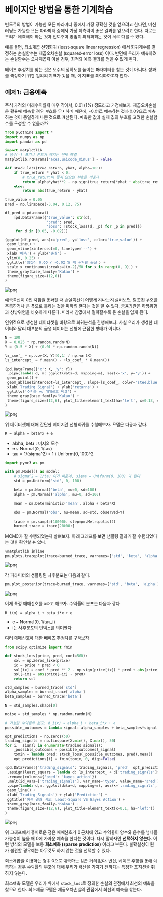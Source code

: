 
# 베이지안 방법을 통한 기계학습

빈도주의 방법이 가능한 모든 파라미터 중에서 가장 정확한 것을 얻으려고 한다면, 머신러닝은 가능한 모든 파라미터 중에서 가장 예측력이 좋은 결과를 얻으려고 한다. 때로는 우리가 예측해야 하는 것과 빈도주의 방법이 최적화하는 것이 서로 다를 수 있다.

예를 들면, 최소제곱 선형회귀 (least-square linear regression) 에서 회귀계수를 결정하는 손실함수는 제곱오차손실 (squared-error loss) 이다. 반면에 우리가 예측하려는 손실함수는 오차제곱이 아닐 경우, 최적의 예측 결과를 얻을 수 없게 된다.

베이즈 추정치를 찾는 것은 모수의 정확도를 높이는 파라미터를 찾는 것이 아니다. 성과를 측정하기 위한 임의의 지표가 있을 때, 이 지표를 최적화하고자 한다.

## 예제1: 금융예측

주식 가격의 미래수익률이 매우 작아서, 0.01 (1%) 정도라고 가정해보자. 제곱오차손실을 활용해 예측할 경우 부호를 무시하기 때문에, -0.01로 예측하는 것과 0.03으로 예측하는 것이 동일하게 나쁜 것으로 계산된다. 예측한 값과 실제 값의 부호를 고려한 손실함수를 구성할 수 없을까??


```python
from plotnine import *
import numpy as np
import pandas as pd

import matplotlib
# 음수(-) 표기시 폰트가 깨지는 문제 해결
matplotlib.rcParams['axes.unicode_minus'] = False
```


```python
def stock_loss(true_return, yhat, alpha=100):
    if true_return * yhat < 0:
        # true_return이 좋지 않으면 부호를 바꾼다
        return alpha*yhat**2 - np.sign(true_return)*yhat + abs(true_return)
    else:
        return abs(true_return - yhat)
```


```python
true_value = 0.05
pred = np.linspace(-0.04, 0.12, 75)

df_pred = pd.concat(
    [pd.DataFrame({'true_value': str(d), 
                   'pred': pred,
                   'loss': [stock_loss(d, _p) for _p in pred]}) 
     for d in [0.05, -0.02]])
```


```python
(ggplot(df_pred, aes(x='pred', y='loss', color='true_value')) +
 geom_line() +
 geom_vline(xintercept=0, linetype='--') +
 xlab('예측') + ylab('손실') +
 ylim(0, 0.25) +
 ggtitle('참값이 0.05 / -0.02 일 때 수익률 손실') +
 scale_x_continuous(breaks=[(x-2)/50 for x in range(0, 9)]) +
 theme_gray(base_family='Kakao') +
 theme(figure_size=(12,6))
)
```


![png](fig_ch5_3/output_8_0.png)


예측곡선이 0인 지점을 통과할 때 손실곡선이 어떻게 지나는지 살펴보면, 잘못된 부호를 추측하거나 큰 폭으로 틀리는 것을 피하려 한다는 것을 알 수 있다. 금융기관은 하방위험과 상방위험을 비슷하게 다룬다. 따라서 참값에서 멀어질수록 큰 손실을 입게 된다.

인위적으로 생성한 데이터셋을 바탕으로 회귀분석을 진행해보자. 사실 우리가 생성한 데이터와 달리 대부분의 금융 데이터는 선형에 근접한 형태가 아니다.


```python
N = 100
X = 0.025 * np.random.randn(N)
Y = (0.5 * X) + (0.01 * np.random.randn(N))

ls_coef_ = np.cov(X, Y)[0,1] / np.var(X)
ls_intercept_ = Y.mean() - (ls_coef_ * X.mean())
```


```python
(pd.DataFrame({'x': X, 'y': Y})
 .pipe(lambda d, m: ggplot(data=d, mapping=m), aes(x='x', y='y')) +
 geom_point() +
 geom_abline(intercept=ls_intercept_, slope=ls_coef_, color='steelblue') +
 xlab('Trading Signal') + ylab('returns') +
 ggtitle('수익률 vs 매매신호 비교') +
 theme_gray(base_family='Kakao') +
 theme(figure_size=(12,6), plot_title=element_text(ha='left', x=0.13, size=15))
)
```


![png](fig_ch5_3/output_12_0.png)


위 데이터셋에 대해 간단한 베이지안 선형회귀를 수행해보자. 모델은 다음과 같다.

```
R = alpha + beta*x + e
```

- alpha, beta : 미지의 모수
- e ~ Normal(0, 1/tau)
- tau = 1/(sigma^2) = 1 / Uniform(0, 100)^2


```python
import pymc3 as pm
```


```python
with pm.Model() as model:
    # sigma^2 = 1/tau 이기 때문에, sigma = Uniform(0, 100) 가 된다
    std = pm.Uniform('std', 0, 100)
    
    beta = pm.Normal('beta', mu=0, sd=100)
    alpha = pm.Normal('alpha', mu=0, sd=100)
    
    mean = pm.Deterministic('mean', alpha + beta*X)
    
    obs = pm.Normal('obs', mu=mean, sd=std, observed=Y)
    
    trace = pm.sample(100000, step=pm.Metropolis())
    burned_trace = trace[20000:]
```

MCMC가 잘 수행되었는지 살펴보자. 아래 그래프를 보면 샘플링 결과가 잘 수렴되었다는 것을 확인할 수 있다.


```python
%matplotlib inline
pm.plots.traceplot(trace=burned_trace, varnames=['std', 'beta', 'alpha'])
```


![png](fig_ch5_3/output_17_1.png)


각 파라미터의 샘플링된 사후분포는 다음과 같다.


```python
pm.plot_posterior(trace=burned_trace, varnames=['std', 'beta', 'alpha'], kde_plot=True)
```


![png](fig_ch5_3/output_19_1.png)


이제 특정 매매신호를 x라고 해보자. 수익률의 분포는 다음과 같다

```
R_i(x) = alpha_i + beta_i*x + e
```

- e ~ Normal(0, 1/tau_i)
- i는 사후분포의 인덱스를 의미한다

여러 매매신호에 대한 베이즈 추정치를 구해보자


```python
from scipy.optimize import fmin
```


```python
def stock_loss(price, pred, coef=500):
    sol = np.zeros_like(price)
    ix = price * pred < 0
    sol[ix] = coef * pred ** 2 - np.sign(price[ix]) * pred + abs(price[ix])
    sol[~ix] = abs(price[~ix] - pred)
    return sol
```


```python
std_samples = burned_trace['std']
alpha_samples = burned_trace['alpha']
beta_samples = burned_trace['beta']

N = std_samples.shape[0]

noise = std_samples * np.random.randn(N)

# 가능한 수익률의 분포: R_i(x) = alpha_i + beta_i*x + e
possible_outcomes = lambda signal: alpha_samples + beta_samples*signal + noise

opt_predictions = np.zeros(50)
trading_signals = np.linspace(X.min(), X.max(), 50)
for i, _signal in enumerate(trading_signals):
    _possible_outcomes = possible_outcomes(_signal)
    tomin = lambda pred: stock_loss(_possible_outcomes, pred).mean()
    opt_predictions[i] = fmin(tomin, 0, disp=False)
```


```python
(pd.DataFrame({'trading_signals': trading_signals, 'pred': opt_predictions})
 .assign(least_square = lambda d: ls_intercept_ + d['trading_signals']*ls_coef_)
 .rename(columns={'pred': 'bayes_action'})
 .melt(id_vars=['trading_signals'], var_name='type', value_name='pred')
 .pipe(lambda d,m: ggplot(data=d, mapping=m), aes(x='trading_signals', y='pred', color='type')) +
 geom_line() +
 xlab('Trading Signals') + ylab('Prediction') +
 ggtitle('예측 결과 비교: Least-Square VS Bayes Action') +
 theme_gray(base_family='Kakao') +
 theme(figure_size=(12,6), plot_title=element_text(x=0.1, ha='left'))
)
```


![png](fig_ch5_3/output_24_0.png)


위 그래프에서 흥미로운 점은 매매신호가 0 근처에 있고 수익률이 양수와 음수를 넘나들 가능성이 높을 때 0에 가까운 예측을 한다는 것이다. 다시 말하자면 **선택하지 않는다**. 이런 방식의 모델을 보통 **희소예측 (sparse prediction)** 이라고 부른다. 불확실성이 뭔가 불편할 경우에는 아무것도 하지 않는 것을 선택할 수 있다.

최소제곱을 이용하는 경우 0으로 예측하는 일은 거의 없다. 반면, 베이즈 추정을 통해 예측하는 경우 수익률의 부호에 대해 우리가 확신을 가지기 전까지는 특정한 포지션을 취하지 않는다. 

희소예측 모델은 우리가 위에서 `stock_loss`로 정의한 손실의 관점에서 최선의 예측을 찾으려 한다. 최소제곱 모델은 제곱오차손실의 관점에서 최선의 예측을 찾는다.
